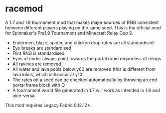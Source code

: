 # racemod
A 1.7 and 1.8 tournament mod that makes major sources of RNG consistent between different players playing on the same seed. This is the official mod for Spinnaker's Pre1.9 Tournament and Minecraft Relay Cup 2.

- Endermen, blaze, spider, and chicken drop rates are all standardised
- Eye breaks are standardised
- Flint RNG is standardised
- Eyes of ender always point towards the portal room regardless of relogs
- All ravines are removed
- All water and lava pools below y60 are removed (this is different from lava *lakes*, which still occur at y10.
- The rates on a seed can be checked automatically by throwing an end portal frame block with Q
- A tournament world file generated in 1.7 will work as intended in 1.8 and vice-versa.

This mod requires Legacy Fabric 0.12.12+.
